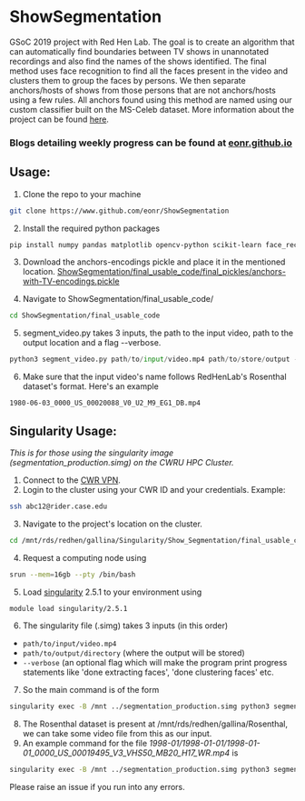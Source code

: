 # ShowSegmentation
GSoC 2019 project with Red Hen Lab. The goal is to create an algorithm that can automatically find boundaries between TV shows in unannotated recordings and also find the names of the shows identified. The final method uses face recognition to find all the faces present in the video and clusters them to group the faces by persons. We then separate anchors/hosts of shows from those persons that are not anchors/hosts using a few rules. All anchors found using this method are named using our custom classifier built on the MS-Celeb dataset. More information about the project can be found <a href="https://sites.google.com/site/distributedlittleredhen/home/the-cognitive-core-research-topics-in-red-hen/the-barnyard/tv-show-segmentation">here</a>. 

### Blogs detailing weekly progress can be found at <a href="https://eonr.github.io">eonr.github.io</a>

## Usage:
1. Clone the repo to your machine
```bash
git clone https://www.github.com/eonr/ShowSegmentation
```
2. Install the required python packages
```bash
pip install numpy pandas matplotlib opencv-python scikit-learn face_recognition
```
3. Download the anchors-encodings pickle and place it in the mentioned location. <a href="https://drive.google.com/open?id=1AAkCoH1FDuJz4pTOyZv9QCUFPZAHECRI">ShowSegmentation/final_usable_code/final_pickles/anchors-with-TV-encodings.pickle</a>

4. Navigate to ShowSegmentation/final_usable_code/
```bash
cd ShowSegmentation/final_usable_code
```
5. segment_video.py takes 3 inputs, the path to the input video, path to the output location and a flag --verbose.
```python
python3 segment_video.py path/to/input/video.mp4 path/to/store/output --verbose
```
6. Make sure that the input video's name follows RedHenLab's Rosenthal dataset's format. Here's an example
```
1980-06-03_0000_US_00020088_V0_U2_M9_EG1_DB.mp4
```

## Singularity Usage:
<i> This is for those using the singularity image (segmentation_production.simg) on the CWRU HPC Cluster.</i>
1. Connect to the <a href="https://vpnsetup.case.edu/">CWR VPN</a>.
2. Login to the cluster using your CWR ID and your credentials. Example:
```bash
ssh abc12@rider.case.edu
```
3. Navigate to the project's location on the cluster.
```bash
cd /mnt/rds/redhen/gallina/Singularity/Show_Segmentation/final_usable_code
```
4. Request a computing node using
```bash
srun --mem=16gb --pty /bin/bash
```
5. Load <a href="http://singularity.lbl.gov/">singularity</a> 2.5.1 to your environment using
```bash
module load singularity/2.5.1
```
6. The singularity file (.simg) takes 3 inputs (in this order)
*  ```path/to/input/video.mp4```
*  ```path/to/output/directory``` (where the output will be stored)
*  ```--verbose``` (an optional flag which will make the program print progress statements like 'done extracting faces', 'done clustering faces' etc.
7. So the main command is of the form
```bash
singularity exec -B /mnt ../segmentation_production.simg python3 segment_video.py {INPUT_VIDEO_PATH} {OUTPUT_PATH} {--verbose}
```
8. The Rosenthal dataset is present at /mnt/rds/redhen/gallina/Rosenthal, we can take some video file from this as our input.
9. An example command for the file <i>1998-01/1998-01-01/1998-01-01_0000_US_00019495_V3_VHS50_MB20_H17_WR.mp4</i> is
```bash
singularity exec -B /mnt ../segmentation_production.simg python3 segment_video.py /mnt/rds/redhen/gallina/Rosenthal/1998/1998-01/1998-01-01/1998-01-01_0000_US_00019495_V3_VHS50_MB20_H17_WR.mp4 mnt/path/to/output/directory --verbose
```
Please raise an issue if you run into any errors.
